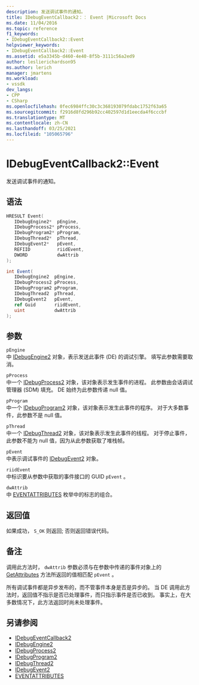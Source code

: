 ```yaml
---
description: 发送调试事件的通知。
title: IDebugEventCallback2：： Event |Microsoft Docs
ms.date: 11/04/2016
ms.topic: reference
f1_keywords:
- IDebugEventCallback2::Event
helpviewer_keywords:
- IDebugEventCallback2::Event
ms.assetid: e5a3345b-d460-4e40-8f5b-3111c56a2ed9
author: leslierichardson95
ms.author: lerich
manager: jmartens
ms.workload:
- vssdk
dev_langs:
- CPP
- CSharp
ms.openlocfilehash: 0fec6984ffc30c3c368193079fdabc1752f63a65
ms.sourcegitcommit: f2916d8fd296b92cc402597d1d1eecda4f6cccbf
ms.translationtype: MT
ms.contentlocale: zh-CN
ms.lasthandoff: 03/25/2021
ms.locfileid: "105065796"
---
```

# <a name="idebugeventcallback2event"></a>IDebugEventCallback2::Event
发送调试事件的通知。

## <a name="syntax"></a>语法

```cpp
HRESULT Event( 
   IDebugEngine2*  pEngine,
   IDebugProcess2* pProcess,
   IDebugProgram2* pProgram,
   IDebugThread2*  pThread,
   IDebugEvent2*   pEvent,
   REFIID          riidEvent,
   DWORD           dwAttrib
);
```

```csharp
int Event( 
   IDebugEngine2  pEngine,
   IDebugProcess2 pProcess,
   IDebugProgram2 pProgram,
   IDebugThread2  pThread,
   IDebugEvent2   pEvent,
   ref Guid       riidEvent,
   uint           dwAttrib
);
```

## <a name="parameters"></a>参数
`pEngine`\
中 [IDebugEngine2](../../../extensibility/debugger/reference/idebugengine2.md) 对象，表示发送此事件 (DE) 的调试引擎。 填写此参数需要取消。

`pProcess`\
中一个 [IDebugProcess2](../../../extensibility/debugger/reference/idebugprocess2.md) 对象，该对象表示发生事件的进程。 此参数由会话调试管理器 (SDM) 填充。 DE 始终为此参数传递 null 值。

`pProgram`\
中一个 [IDebugProgram2](../../../extensibility/debugger/reference/idebugprogram2.md) 对象，该对象表示发生此事件的程序。 对于大多数事件，此参数不是 null 值。

`pThread`\
中一个 [IDebugThread2](../../../extensibility/debugger/reference/idebugthread2.md) 对象，该对象表示发生此事件的线程。 对于停止事件，此参数不能为 null 值，因为从此参数获取了堆栈帧。

`pEvent`\
中表示调试事件的 [IDebugEvent2](../../../extensibility/debugger/reference/idebugevent2.md) 对象。

`riidEvent`\
中标识要从参数中获取的事件接口的 GUID `pEvent` 。

`dwAttrib`\
中 [EVENTATTRIBUTES](../../../extensibility/debugger/reference/eventattributes.md) 枚举中的标志的组合。

## <a name="return-value"></a>返回值
 如果成功， `S_OK` 则返回; 否则返回错误代码。

## <a name="remarks"></a>备注
 调用此方法时， `dwAttrib` 参数必须与在参数中传递的事件对象上的 [GetAttributes](../../../extensibility/debugger/reference/idebugevent2-getattributes.md) 方法所返回的值相匹配 `pEvent` 。

 所有调试事件都是异步发布的，而不管事件本身是否是异步的。 当 DE 调用此方法时，返回值不指示是否已处理事件，而只指示事件是否已收到。 事实上，在大多数情况下，此方法返回时尚未处理事件。

## <a name="see-also"></a>另请参阅
- [IDebugEventCallback2](../../../extensibility/debugger/reference/idebugeventcallback2.md)
- [IDebugEngine2](../../../extensibility/debugger/reference/idebugengine2.md)
- [IDebugProcess2](../../../extensibility/debugger/reference/idebugprocess2.md)
- [IDebugProgram2](../../../extensibility/debugger/reference/idebugprogram2.md)
- [IDebugThread2](../../../extensibility/debugger/reference/idebugthread2.md)
- [IDebugEvent2](../../../extensibility/debugger/reference/idebugevent2.md)
- [EVENTATTRIBUTES](../../../extensibility/debugger/reference/eventattributes.md)
